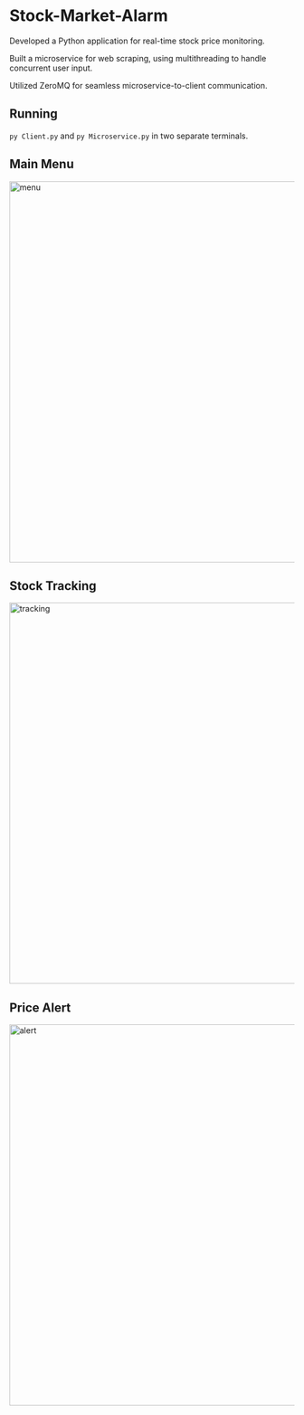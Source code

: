 # Stock-Market-Alarm
Developed a Python application for real-time stock price monitoring.

Built a microservice for web scraping, using multithreading to handle concurrent user input.

Utilized ZeroMQ for seamless microservice-to-client communication.

## Running
```py Client.py``` and ```py Microservice.py``` in two separate terminals.

## Main Menu
<img width="674" alt="menu" src="https://user-images.githubusercontent.com/84875686/215644283-9f07a7d2-8fe3-4630-85c0-ce4d62cdca78.png">

## Stock Tracking
<img width="674" alt="tracking" src="https://user-images.githubusercontent.com/84875686/215842993-b7e60347-1121-46e9-9b40-66728506d9a5.png">

## Price Alert
<img width="674" alt="alert" src="https://user-images.githubusercontent.com/84875686/215843005-ea0cd8d9-fe19-4192-b7b3-6dc9d9de0a24.png">
